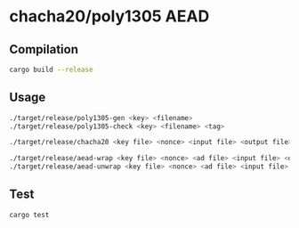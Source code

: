 # chacha20/poly1305 AEAD

## Compilation

```sh
cargo build --release
```

## Usage

```sh
./target/release/poly1305-gen <key> <filename>
./target/release/poly1305-check <key> <filename> <tag>

./target/release/chacha20 <key file> <nonce> <input file> <output file>

./target/release/aead-wrap <key file> <nonce> <ad file> <input file> <output file>
./target/release/aead-unwrap <key file> <nonce> <ad file> <input file> <tag>
```

## Test

```sh
cargo test
```
